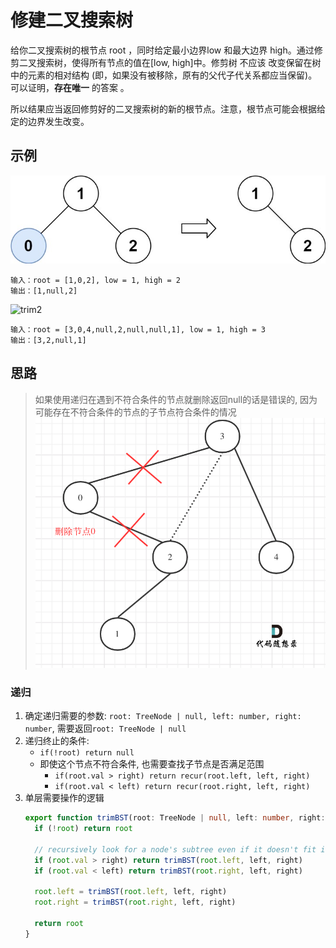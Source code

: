 # 修建二叉搜索树 

给你二叉搜索树的根节点 root ，同时给定最小边界low 和最大边界 high。通过修剪二叉搜索树，使得所有节点的值在[low, high]中。修剪树 不应该 改变保留在树中的元素的相对结构 (即，如果没有被移除，原有的父代子代关系都应当保留)。 可以证明，**存在唯一** 的答案 。

所以结果应当返回修剪好的二叉搜索树的新的根节点。注意，根节点可能会根据给定的边界发生改变。

## 示例 

![trim1](../../static/img/binary-tree/trim1.jpg)
```
输入：root = [1,0,2], low = 1, high = 2
输出：[1,null,2]
```

![trim2](../../static/img/binary-tree/trim2.jpg.crdownload)
```
输入：root = [3,0,4,null,2,null,null,1], low = 1, high = 3
输出：[3,2,null,1]
```

## 思路 

> 如果使用递归在遇到不符合条件的节点就删除返回null的话是错误的, 因为可能存在不符合条件的节点的子节点符合条件的情况
> ![trim3](../../static/img/binary-tree/trim3.png)

### 递归

1. 确定递归需要的参数: `root: TreeNode | null, left: number, right: number`, 需要返回`root: TreeNode | null`
2. 递归终止的条件: 
    * `if(!root) return null`
    * 即使这个节点不符合条件, 也需要查找子节点是否满足范围
        * `if(root.val > right) return recur(root.left, left, right)`
        * `if(root.val < left) return recur(root.right, left, right)`
3. 单层需要操作的逻辑
    ```typescript 
    export function trimBST(root: TreeNode | null, left: number, right: number): TreeNode | null {
      if (!root) return root

      // recursively look for a node's subtree even if it doesn't fit in the range
      if (root.val > right) return trimBST(root.left, left, right)
      if (root.val < left) return trimBST(root.right, left, right)

      root.left = trimBST(root.left, left, right)
      root.right = trimBST(root.right, left, right)

      return root
    }
    ```
